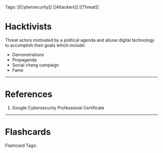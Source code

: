 Tags: [[Cybersecurity]] [[Attackers]] [[Threat]]
# Hacktivists

Threat actors motivated by a political agenda and abuse digital technology to accomplish their goals which include:
- Demonstrations
- Propaganda
- Social chang campaign
- Fame

---
# References

1. Google Cybersecurity Professional Certificate

---
# Flashcards

Flashcard Tags: 
